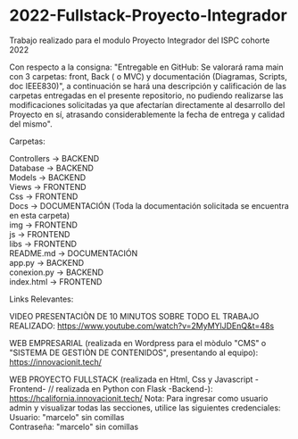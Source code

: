# 2022-Fullstack-Proyecto-Integrador
Trabajo realizado para el modulo Proyecto Integrador del ISPC cohorte 2022

Con respecto a la consigna: "Entregable en GitHub: Se valorará rama main con 3 carpetas: front, Back ( o MVC) y
documentación (Diagramas, Scripts, doc IEEE830)", a continuación se hará una descripción y calificación de las carpetas entregadas en el presente repositorio, no pudiendo realizarse las modificaciones solicitadas ya que afectarían directamente al desarrollo del Proyecto en sí, atrasando considerablemente la fecha de entrega y calidad del mismo".

Carpetas:

Controllers -> BACKEND <br>
Database -> BACKEND <br>
Models -> BACKEND <br>
Views -> FRONTEND <br>
Css -> FRONTEND <br>
Docs -> DOCUMENTACIÓN (Toda la documentación solicitada se encuentra en esta carpeta) <br>
img -> FRONTEND <br>
js -> FRONTEND <br>
libs -> FRONTEND <br>
README.md -> DOCUMENTACIÓN <br>
app.py -> BACKEND <br>
conexion.py -> BACKEND <br>
index.html -> FRONTEND <br>

Links Relevantes: 

VIDEO PRESENTACIÒN DE 10 MINUTOS SOBRE TODO EL TRABAJO REALIZADO: https://www.youtube.com/watch?v=2MyMYlJDEnQ&t=48s

WEB EMPRESARIAL (realizada en Wordpress para el mòdulo "CMS" o "SISTEMA DE GESTIÒN DE CONTENIDOS", presentando al equipo): https://innovacionit.tech/

WEB PROYECTO FULLSTACK (realizada en Html, Css y Javascript -Frontend- // realizada en Python con Flask -Backend-): https://hcalifornia.innovacionit.tech/
Nota: Para ingresar como usuario admin y visualizar todas las secciones, utilice las siguientes credenciales: <br>
Usuario: "marcelo" sin comillas <br>
Contraseña: "marcelo" sin comillas <br>
